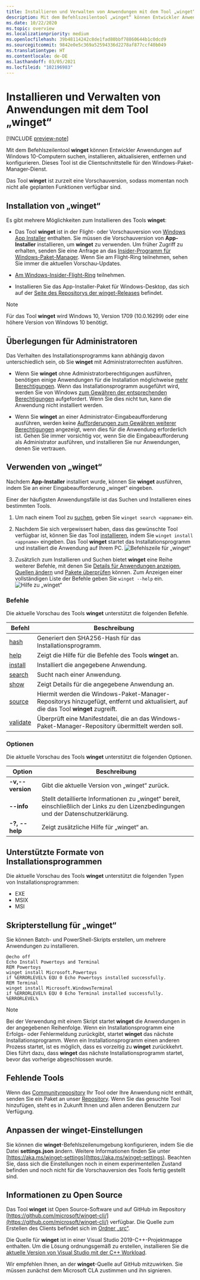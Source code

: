 ```yaml
---
title: Installieren und Verwalten von Anwendungen mit dem Tool „winget“
description: Mit dem Befehlszeilentool „winget“ können Entwickler Anwendungen auf Windows 10-Computern suchen, installieren, aktualisieren, entfernen und konfigurieren.
ms.date: 10/22/2020
ms.topic: overview
ms.localizationpriority: medium
ms.openlocfilehash: 39b48114242c8de1fad80bbf78860644b1c0dcd9
ms.sourcegitcommit: 9842e0e5c369a52594336d2278af877ccf40b049
ms.translationtype: HT
ms.contentlocale: de-DE
ms.lasthandoff: 03/05/2021
ms.locfileid: "102196983"
---
```

# <a name="use-the-winget-tool-to-install-and-manage-applications"></a>Installieren und Verwalten von Anwendungen mit dem Tool „winget“

[!INCLUDE [preview-note](../../includes/package-manager-preview.md)]

Mit dem Befehlszeilentool **winget** können Entwickler Anwendungen auf Windows 10-Computern suchen, installieren, aktualisieren, entfernen und konfigurieren. Dieses Tool ist die Clientschnittstelle für den Windows-Paket-Manager-Dienst.

Das Tool **winget** ist zurzeit eine Vorschauversion, sodass momentan noch nicht alle geplanten Funktionen verfügbar sind.

## <a name="install-winget"></a>Installation von „winget“

Es gibt mehrere Möglichkeiten zum Installieren des Tools **winget**:

* Das Tool **winget** ist in der Flight- oder Vorschauversion von [Windows App Installer](https://www.microsoft.com/p/app-installer/9nblggh4nns1?ocid=9nblggh4nns1_ORSEARCH_Bing&rtc=1&activetab=pivot:overviewtab) enthalten. Sie müssen die Vorschauversion von **App-Installer** installieren, um **winget** zu verwenden. Um früher Zugriff zu erhalten, senden Sie eine Anfrage an das [Insider-Programm für Windows-Paket-Manager](https://aka.ms/AppInstaller_InsiderProgram). Wenn Sie am Flight-Ring teilnehmen, sehen Sie immer die aktuellen Vorschau-Updates.

* [Am Windows-Insider-Flight-Ring](https://insider.windows.com) teilnehmen.

* Installieren Sie das App-Installer-Paket für Windows-Desktop, das sich auf der [Seite des Repositorys der winget-Releases](https://github.com/microsoft/winget-cli/releases) befindet.

> [!NOTE]
> Für das Tool **winget** wird Windows 10, Version 1709 (10.0.16299) oder eine höhere Version von Windows 10 benötigt.

## <a name="administrator-considerations"></a>Überlegungen für Administratoren

Das Verhalten des Installationsprogramms kann abhängig davon unterschiedlich sein, ob Sie **winget** mit Administratorrechten ausführen.

* Wenn Sie **winget** ohne Administratorberechtigungen ausführen, benötigen einige Anwendungen für die Installation möglichweise [mehr Berechtigungen](https://docs.microsoft.com/windows/security/identity-protection/user-account-control/). Wenn das Installationsprogramm ausgeführt wird, werden Sie von Windows [zum Gewähren der entsprechenden Berechtigungen](https://docs.microsoft.com/windows/security/identity-protection/user-account-control) aufgefordert. Wenn Sie dies nicht tun, kann die Anwendung nicht installiert werden.  

* Wenn Sie **winget** an einer Administrator-Eingabeaufforderung ausführen, werden keine [Aufforderungen zum Gewähren weiterer Berechtigungen](/windows/security/identity-protection/user-account-control/how-user-account-control-works) angezeigt, wenn dies für die Anwendung erforderlich ist. Gehen Sie immer vorsichtig vor, wenn Sie die Eingabeaufforderung als Administrator ausführen, und installieren Sie nur Anwendungen, denen Sie vertrauen.

## <a name="use-winget"></a>Verwenden von „winget“

Nachdem **App-Installer** installiert wurde, können Sie **winget** ausführen, indem Sie an einer Eingabeaufforderung „winget“ eingeben.

Einer der häufigsten Anwendungsfälle ist das Suchen und Installieren eines bestimmten Tools.

1. Um nach einem Tool zu [suchen](search.md), geben Sie `winget search <appname>` ein.
2. Nachdem Sie sich vergewissert haben, dass das gewünschte Tool verfügbar ist, können Sie das Tool [installieren](install.md), indem Sie `winget install <appname>` eingeben. Das Tool **winget** startet das Installationsprogramm und installiert die Anwendung auf Ihrem PC.
    ![Befehlszeile für „winget“](images\install.png)

3. Zusätzlich zum Installieren und Suchen bietet **winget** eine Reihe weiterer Befehle, mit denen Sie [Details für Anwendungen anzeigen](show.md), [Quellen ändern](source.md) und [Pakete überprüfen](validate.md) können. Zum Anzeigen einer vollständigen Liste der Befehle geben Sie `winget --help` ein.
    ![Hilfe zu „winget“](images\help.png)

### <a name="commands"></a>Befehle

Die aktuelle Vorschau des Tools **winget** unterstützt die folgenden Befehle.

| Befehl | Beschreibung |
|---------|-------------|
| [hash](hash.md) | Generiert den SHA256-Hash für das Installationsprogramm. |
| [help](help.md) | Zeigt die Hilfe für die Befehle des Tools **winget** an. |
| [install](install.md) | Installiert die angegebene Anwendung. |
| [search](search.md) | Sucht nach einer Anwendung. |
| [show](show.md) | Zeigt Details für die angegebene Anwendung an. |
| [source](source.md) | Hiermit werden die Windows-Paket-Manager-Repositorys hinzugefügt, entfernt und aktualisiert, auf die das Tool **winget** zugreift. |
| [validate](validate.md) | Überprüft eine Manifestdatei, die an das Windows-Paket-Manager-Repository übermittelt werden soll. |

### <a name="options"></a>Optionen

Die aktuelle Vorschau des Tools **winget** unterstützt die folgenden Optionen.

| Option | Beschreibung |
|--------------|-------------|
| **-v,--version** | Gibt die aktuelle Version von „winget“ zurück. |
| **--info** |  Stellt detaillierte Informationen zu „winget“ bereit, einschließlich der Links zu den Lizenzbedingungen und der Datenschutzerklärung. |
| **-?, --help** |  Zeigt zusätzliche Hilfe für „winget“ an. |

## <a name="supported-installer-formats"></a>Unterstützte Formate von Installationsprogrammen

Die aktuelle Vorschau des Tools **winget** unterstützt die folgenden Typen von Installationsprogrammen:

* EXE
* MSIX
* MSI

## <a name="scripting-winget"></a>Skripterstellung für „winget“

Sie können Batch- und PowerShell-Skripts erstellen, um mehrere Anwendungen zu installieren.

``` CMD
@echo off  
Echo Install Powertoys and Terminal  
REM Powertoys  
winget install Microsoft.Powertoys  
if %ERRORLEVEL% EQU 0 Echo Powertoys installed successfully.  
REM Terminal  
winget install Microsoft.WindowsTerminal  
if %ERRORLEVEL% EQU 0 Echo Terminal installed successfully.   %ERRORLEVEL%
```

> [!NOTE]
> Bei der Verwendung mit einem Skript startet **winget** die Anwendungen in der angegebenen Reihenfolge. Wenn ein Installationsprogramm eine Erfolgs- oder Fehlermeldung zurückgibt, startet **winget** das nächste Installationsprogramm. Wenn ein Installationsprogramm einen anderen Prozess startet, ist es möglich, dass es vorzeitig zu **winget** zurückkehrt. Dies führt dazu, dass **winget** das nächste Installationsprogramm startet, bevor das vorherige abgeschlossen wurde.

## <a name="missing-tools"></a>Fehlende Tools

Wenn das [Communityrepository](../package/repository.md) Ihr Tool oder Ihre Anwendung nicht enthält, senden Sie ein Paket an unser [Repository](https://github.com/microsoft/winget-pkgs). Wenn Sie das gesuchte Tool hinzufügen, steht es in Zukunft Ihnen und allen anderen Benutzern zur Verfügung.

## <a name="customize-winget-settings"></a>Anpassen der winget-Einstellungen

Sie können die **winget**-Befehlszeilenumgebung konfigurieren, indem Sie die Datei **settings.json** ändern. Weitere Informationen finden Sie unter [https://aka.ms/winget-settings](https://aka.ms/winget-settings). Beachten Sie, dass sich die Einstellungen noch in einem experimentellen Zustand befinden und noch nicht für die Vorschauversion des Tools fertig gestellt sind.

## <a name="open-source-details"></a>Informationen zu Open Source

Das Tool **winget** ist Open Source-Software und auf GitHub im Repository [https://github.com/microsoft/winget-cli/](https://github.com/microsoft/winget-cli/) verfügbar. Die Quelle zum Erstellen des Clients befindet sich im [Ordner „src“](https://github.com/microsoft/winget-cli/tree/master/src).

Die Quelle für **winget** ist in einer Visual Studio 2019-C++-Projektmappe enthalten. Um die Lösung ordnungsgemäß zu erstellen, installieren Sie die [aktuelle Version von Visual Studio mit der C++ Workload](https://visualstudio.microsoft.com/downloads/).

Wir empfehlen Ihnen, an der **winget**-Quelle auf GitHub mitzuwirken. Sie müssen zunächst dem Microsoft CLA zustimmen und ihn signieren.
